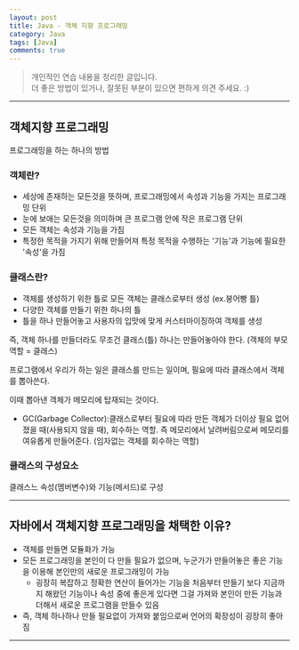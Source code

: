 ```yaml
---
layout: post
title: Java - 객체 지향 프로그래밍
category: Java
tags: [Java]
comments: true
---
```


> 개인적인 연습 내용을 정리한 글입니다.      
> 더 좋은 방법이 있거나, 잘못된 부분이 있으면 편하게 의견 주세요. :)

<hr>

## 객체지향 프로그래밍

프로그래밍을 하는 하나의 방법

### 객체란?

- 세상에 존재하는 모든것을 뜻하며, 프로그래밍에서 속성과 기능을 가지는 프로그래밍 단위
- 눈에 보애는 모든것을 의미하며 큰 프로그램 안에 작은 프로그램 단위
- 모든 객체는 속성과 기능을 가짐
- 특정한 목적을 가지기 위해 만들어져 특정 목적을 수행하는 '기능'과 기능에 필요한 '속성'을 가짐

### 클래스란?

- 객체를 생성하기 위한 틀로 모든 객체는 클래스로부터 생성 (ex.붕어빵 틀)
- 다양한 객체를 만들기 위한 하나의 틀
- 틀을 하나 만들어놓고 사용자의 입맛에 맞게 커스터마이징하여 객체를 생성

즉, 객체 하나를 만들더라도 무조건 클래스(틀) 하나는 만들어놓아야 한다. (객체의 부모역할 = 클래스)

프로그램에서 우리가 하는 일은 클래스를 만드는 일이며, 필요에 따라 클래스에서 객체를 뽑아쓴다.

이때 뽑아낸 객체가 메모리에 탑재되는 것이다.

* GC(Garbage Collector):클래스로부터 필요에 따라 만든 객체가 더이상 필요 없어졌을 때(사용되지 않을 때), 회수하는 역할. 즉 메모리에서 날려버림으로써 메모리를 여유롭게 만들어준다. (임자없는 객체를 회수하는 역할)

### 클래스의 구성요소

클래스느 속성(멤버변수)와 기능(메서드)로 구성

<hr>

## 자바에서 객체지향 프로그래밍을 채택한 이유?

- 객체를 만들면 모듈화가 가능
- 모든 프로그래밍을 본인이 다 만들 필요가 없으며, 누군가가 만들어놓은 좋은 기능을 이용해 본인만의 새로운 프로그래밍이 가능
  - 굉장히 복잡하고 정확한 연산이 들어가는 기능을 처음부터 만들기 보다 지금까지 해왔던 기능이나 속성 중에 좋은게 있다면 그걸 가져와 본인이 만든 기능과 더해서 새로운 프로그램을 만들수 있음
- 즉, 객체 하나하나 만들 필요없이 가져와 붙임으로써 언어의 확장성이 굉장히 좋아짐

<hr>
